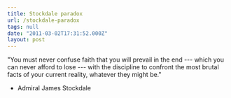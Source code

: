 ```yaml
---
title: Stockdale paradox
url: /stockdale-paradox
tags: null
date: "2011-03-02T17:31:52.000Z"
layout: post
---
```


"You must never confuse faith that you will prevail in the end --- which you can never afford to lose --- with the discipline to confront the most brutal facts of your current reality, whatever they might be."  

  

- Admiral James Stockdale